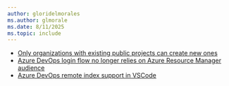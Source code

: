 ```yaml
---
author: gloridelmorales
ms.author: glmorale
ms.date: 8/11/2025
ms.topic: include
---
```


- [Only organizations with existing public projects can create new ones](#only-organizations-with-existing-public-projects-can-create-new-ones)
- [Azure DevOps login flow no longer relies on Azure Resource Manager audience](#azure-devops-login-flow-no-longer-relies-on-azure-resource-manager-audience)
- [Azure DevOps remote index support in VSCode](#azure-devops-remote-index-support-in-vscode)